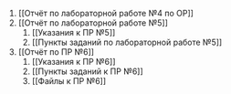 1. [[Отчёт по лабораторной работе №4 по ОР]]
2. [[Отчёт по лабораторной работе №5]]
	1. [[Указания к ПР №5]]
	2. [[Пункты заданий по лабораторной работе №5]]
3. [[Отчёт по ПР №6]]
	1. [[Указания к ПР №6]]
	2. [[Пункты заданий к ПР №6]]
	3. [[Файлы к ПР №6]]